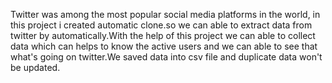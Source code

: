 Twitter was among the most popular social media platforms in the world, in this project i created automatic clone.so we can able to extract data from twitter by automatically.With the help of this project we can able to collect data which can helps to know the active users and we can able to see that what's going on twitter.We saved data into csv file and duplicate data won't be updated.